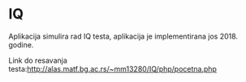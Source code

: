 # IQ
Aplikacija simulira rad IQ testa, aplikacija je implementirana jos 2018. godine.

Link do resavanja testa:http://alas.matf.bg.ac.rs/~mm13280/IQ/php/pocetna.php
